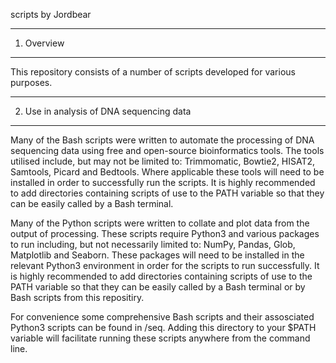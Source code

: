 scripts by Jordbear

---------------------------------------
1. Overview
---------------------------------------
This repository consists of a number of scripts developed for various purposes.

---------------------------------------
2. Use in analysis of DNA sequencing data
---------------------------------------
Many of the Bash scripts were written to automate the processing of DNA sequencing data using free and open-source bioinformatics tools. The tools utilised include, but may not be limited to: Trimmomatic, Bowtie2, HISAT2, Samtools, Picard and Bedtools. Where applicable these tools will need to be installed in order to successfully run the scripts. It is highly recommended to add directories containing scripts of use to the PATH variable so that they can be easily called by a Bash terminal.

Many of the Python scripts were written to collate and plot data from the output of processing. These scripts require Python3 and various packages to run including, but not necessarily limited to: NumPy, Pandas, Glob, Matplotlib and Seaborn. These packages will need to be installed in the relevant Python3 environment in order for the scripts to run successfully. It is highly recommended to add directories containing scripts of use to the PATH variable so that they can be easily called by a Bash terminal or by Bash scripts from this repositiry.

For convenience some comprehensive Bash scripts and their assosciated Python3 scripts can be found in /seq. Adding this directory to your $PATH variable will facilitate running these scripts anywhere from the command line.
